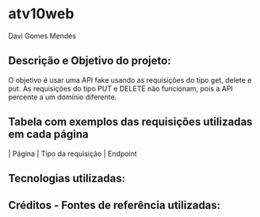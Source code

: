 # atv10web
Davi Gomes Mendes

<h2>Descrição e Objetivo do projeto:</h2> O objetivo é usar uma API fake usando as requisições do tipo get, delete e put.
As requisições do tipo PUT e DELETE não funcionam, pois a API percente a um domínio diferente.

<h2> Tabela com exemplos das requisições utilizadas em cada página </h2>
| Página | Tipo da requisição | Endpoint


<h2> Tecnologias utilizadas: </h2>


<h2>Créditos - Fontes de referência utilizadas: </h2>